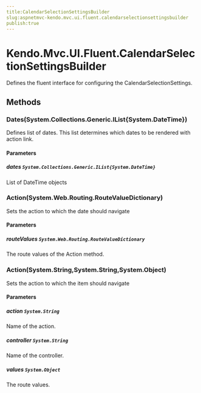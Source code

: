 ```yaml
---
title:CalendarSelectionSettingsBuilder
slug:aspnetmvc-kendo.mvc.ui.fluent.calendarselectionsettingsbuilder
publish:true
---
```


# Kendo.Mvc.UI.Fluent.CalendarSelectionSettingsBuilder

Defines the fluent interface for configuring the CalendarSelectionSettings.

## Methods

### Dates(System.Collections.Generic.IList{System.DateTime})
Defines list of dates. This list determines which dates to be rendered with action link.

#### Parameters

##### dates `System.Collections.Generic.IList{System.DateTime}`
List of DateTime objects

### Action(System.Web.Routing.RouteValueDictionary)
Sets the action to which the date should navigate

#### Parameters

##### routeValues `System.Web.Routing.RouteValueDictionary`
The route values of the Action method.

### Action(System.String,System.String,System.Object)
Sets the action to which the item should navigate

#### Parameters

##### action `System.String`
Name of the action.

##### controller `System.String`
Name of the controller.

##### values `System.Object`
The route values.